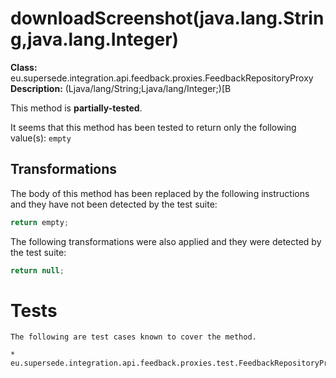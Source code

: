 # downloadScreenshot(java.lang.String,java.lang.Integer)

**Class:** eu.supersede.integration.api.feedback.proxies.FeedbackRepositoryProxy
**Description:** (Ljava/lang/String;Ljava/lang/Integer;)[B

This method is **partially-tested**.

It seems that this method has been tested to return only the following value(s): `empty`


## Transformations


The body of this method has been replaced by the following instructions and they have not been detected by the test suite:

```Java
return empty;
```

The following transformations were also applied and they were detected by the test suite:

```Java
return null;
```




# Tests
    The following are test cases known to cover the method.

    * eu.supersede.integration.api.feedback.proxies.test.FeedbackRepositoryProxyTest.eu.supersede.integration.api.feedback.proxies.test.FeedbackRepositoryProxyTest 

